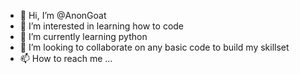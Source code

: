 - 👋 Hi, I’m @AnonGoat
- 👀 I’m interested in learning how to code
- 🌱 I’m currently learning python
- 💞️ I’m looking to collaborate on any basic code to build my skillset
- 📫 How to reach me ...

<!---
AnonGoat/AnonGoat is a ✨ special ✨ repository because its `README.md` (this file) appears on your GitHub profile.
You can click the Preview link to take a look at your changes.
--->
